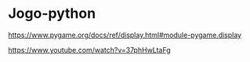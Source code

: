 # Jogo-python


https://www.pygame.org/docs/ref/display.html#module-pygame.display

https://www.youtube.com/watch?v=37phHwLtaFg
